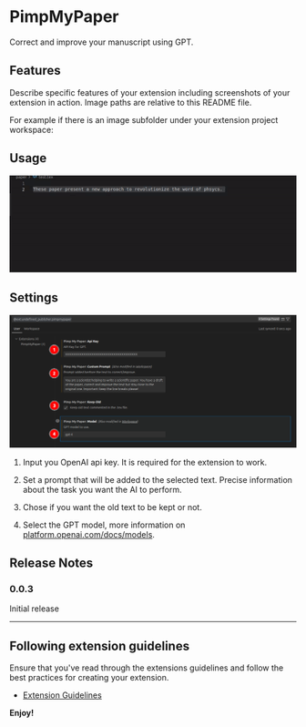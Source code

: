 # PimpMyPaper

Correct and improve your manuscript using GPT.

## Features

Describe specific features of your extension including screenshots of your extension in action. Image paths are relative to this README file.

For example if there is an image subfolder under your extension project workspace:


## Usage

![Usage](images/usage.gif)

## Settings

![Settings](images/settings.png)

1. Input you OpenAI api key. It is required for the extension to work.

2. Set a prompt that will be added to the selected text. 
Precise information about the task you want the AI to perform.

3. Chose if you want the old text to be kept or not.

4. Select the GPT model, more information on [platform.openai.com/docs/models](https://platform.openai.com/docs/models/).

## Release Notes


### 0.0.3

Initial release


---

## Following extension guidelines

Ensure that you've read through the extensions guidelines and follow the best practices for creating your extension.

* [Extension Guidelines](https://code.visualstudio.com/api/references/extension-guidelines)


**Enjoy!**
